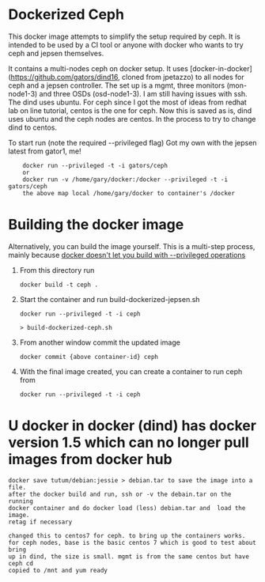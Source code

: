 Dockerized Ceph
=================

This docker image attempts to simplify the setup required by ceph.
It is intended to be used by a CI tool or anyone with docker who wants to try ceph and jepsen themselves.

It contains a multi-nodes ceph on docker setup. It uses [docker-in-docker](https://github.com/gators/dind16, cloned from jpetazzo) to all nodes for ceph and a jepsen controller. The set up is a mgmt, three monitors (mon-node1-3) and three OSDs (osd-node1-3). 
I am still having issues with ssh. 
The dind uses ubuntu. For ceph since I got the most of ideas from redhat lab on
line tutorial, centos is the one for ceph. Now this is saved as is, dind uses
ubuntu and the ceph nodes are centos. In the process to try to change dind to
centos. 

To start run (note the required --privileged flag)
Got my own with the jepsen latest from gator1, me!

````
    docker run --privileged -t -i gators/ceph
    or
    docker run -v /home/gary/docker:/docker --privileged -t -i gators/ceph
    the above map local /home/gary/docker to container's /docker
````

Building the docker image
=========================

Alternatively, you can build the image yourself. This is a multi-step process, mainly because [docker doesn't let you build with --privileged operations](https://github.com/docker/docker/issues/1916)

1.  From this directory run 

    ````
	docker build -t ceph .
    ````

2.  Start the container and run build-dockerized-jepsen.sh

    ````
    docker run --privileged -t -i ceph

    > build-dockerized-ceph.sh
    ````

3.  From another window commit the updated image

    ````
    docker commit {above container-id} ceph
    ````
    
4.  With the final image created, you can create a container to run ceph from

    ```
    docker run --privileged -t -i ceph
    ```

U docker in docker (dind) has docker version 1.5 which can no longer pull images from docker hub 
=========================
    docker save tutum/debian:jessie > debian.tar to save the image into a file.
    after the docker build and run, ssh or -v the debain.tar on the running
    docker container and do docker load (less) debian.tar and  load the image.
    retag if necessary

    changed this to centos7 for ceph. to bring up the containers works. 
    for ceph nodes, base is the basic centos 7 which is good to test about bring
    up in dind, the size is small. mgmt is from the same centos but have ceph cd
    copied to /mnt and yum ready


